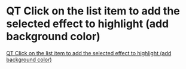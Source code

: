 # QT Click on the list item to add the selected effect to highlight (add background color)
[QT Click on the list item to add the selected effect to highlight (add background color)](https://aiwithcloud.com/2022/09/15/qt_click_on_the_list_item_to_add_the_selected_effect_to_highlight_add_background_color/)